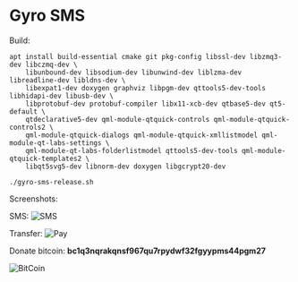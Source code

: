 # Gyro SMS

Build:

```
apt install build-essential cmake git pkg-config libssl-dev libzmq3-dev libczmq-dev \
    libunbound-dev libsodium-dev libunwind-dev liblzma-dev libreadline-dev libldns-dev \
    libexpat1-dev doxygen graphviz libpgm-dev qttools5-dev-tools libhidapi-dev libusb-dev \
    libprotobuf-dev protobuf-compiler libx11-xcb-dev qtbase5-dev qt5-default \
    qtdeclarative5-dev qml-module-qtquick-controls qml-module-qtquick-controls2 \
    qml-module-qtquick-dialogs qml-module-qtquick-xmllistmodel qml-module-qt-labs-settings \
    qml-module-qt-labs-folderlistmodel qttools5-dev-tools qml-module-qtquick-templates2 \
    libqt5svg5-dev libnorm-dev doxygen libgcrypt20-dev
```
```
./gyro-sms-release.sh
```
Screenshots:

SMS:
![SMS](https://staroy.github.io/wallet-sms.png)

Transfer:
![Pay](https://staroy.github.io/wallet-transfer.png)

Donate bitcoin: **bc1q3nqrakqnsf967qu7rpydwf32fgyypms44pgm27**

![BitCoin](https://staroy.github.io/bc1q3nqrakqnsf967qu7rpydwf32fgyypms44pgm27.png)
